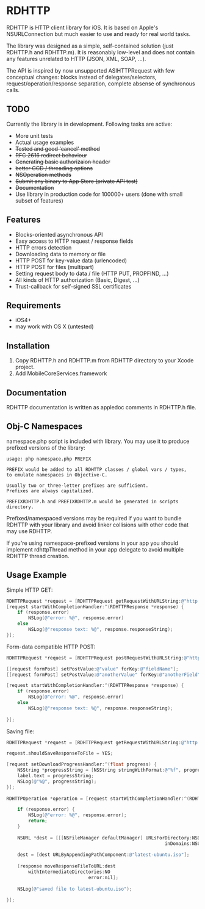 # RDHTTP 
RDHTTP is HTTP client library for iOS. It is based on Apple's NSURLConnection but much easier to use and 
ready for real world tasks. 

The library was designed as a simple, self-contained solution (just RDHTTP.h and RDHTTP.m). 
It is reasonably low-level and does not contain any features unrelated to HTTP (JSON, XML, SOAP, ...).

The API is inspired by now unsupported ASIHTTPRequest with few conceptual changes: blocks instead of delegates/selectors,
request/operation/response separation, complete absense of synchronous calls.

## TODO 
Currently the library is in development. Following tasks are active: 

* More unit tests 
* Actual usage examples
* <del>Tested and good 'cancel' method</del>
* <del>RFC 2616 redirect behaviour</del>
* <del>Generating basic authorizaion header</del>
* <del>better GCD / threading options</del>
* <del>NSOperation methods</del>
* <del>Submit any binary to App Store (private API test)</del>
* <del>Documentation</del>
* Use library in production code for 100000+ users (done with small subset of features)



## Features

* Blocks-oriented asynchronous API
* Easy access to HTTP request / response fields 
* HTTP errors detection
* Downloading data to memory or file 
* HTTP POST for key-value data (urlencoded)
* HTTP POST for files (multipart)
* Setting request body to data / file (HTTP PUT, PROPFIND, ...)
* All kinds of HTTP authorization (Basic, Digest, ...)
* Trust-callback for self-signed SSL certificates


## Requirements 

* iOS4+
* may work with OS X (untested)


## Installation 

1. Copy RDHTTP.h and RDHTTP.m from RDHTTP directory to your Xcode project. 
2. Add MobileCoreServices.framework



## Documentation 

RDHTTP documentation is written as appledoc comments in RDHTTP.h file.


## Obj-C Namespaces 

namespace.php script is included with library. You may use it to produce prefixed versions of the library:

```
usage: php namespace.php PREFIX

PREFIX would be added to all RDHTTP classes / global vars / types,
to emulate namespaces in Objective-C.

Usually two or three-letter prefixes are sufficient.
Prefixes are always capitalized.

PREFIXRDHTTP.h and PREFIXRDHTTP.m would be generated in scripts directory.
```

Prefixed/namespaced versions may be required if you want to bundle RDHTTP with your library and avoid linker collisions with other code that may use RDHTTP. 

If you're using namespace-prefixed versions in your app you should implement rdhttpThread method in your app delegate to avoid multiple RDHTTP thread creation.



## Usage Example

Simple HTTP GET:

```objective-c
RDHTTPRequest *request = [RDHTTPRequest getRequestWithURLString:@"http://osric.readdle.com/tests/ok.html"];
[request startWithCompletionHandler:^(RDHTTPResponse *response) {
    if (response.error)
        NSLog(@"error: %@", response.error) 
    else
		NSLog(@"response text: %@", response.responseString);
}];
```

Form-data compatible HTTP POST:

```objective-c
RDHTTPRequest *request = [RDHTTPRequest postRequestWithURLString:@"http://osric.readdle.com/tests/post-values.php"];

[[request formPost] setPostValue:@"value" forKey:@"fieldName"];
[[request formPost] setPostValue:@"anotherValue" forKey:@"anotherField"];

[request startWithCompletionHandler:^(RDHTTPResponse *response) {
    if (response.error)
        NSLog(@"error: %@", response.error) 
    else
		NSLog(@"response text: %@", response.responseString);
        
}];
```

Saving file: 

```objective-c
RDHTTPRequest *request = [RDHTTPRequest getRequestWithURLString:@"http://www.ubuntu.com/start-download?distro=desktop&bits=32&release=latest"];

request.shouldSaveResponseToFile = YES;

[request setDownloadProgressHandler:^(float progress) {
    NSString *progressString = [NSString stringWithFormat:@"%f", progress];
    label.text = progressString;
    NSLog(@"%@", progressString);
}];
    
RDHTTPOperation *operation = [request startWithCompletionHandler:^(RDHTTPResponse *response) {

    if (response.error) {
        NSLog(@"error: %@", response.error);
        return;
    }
        
    NSURL *dest = [[[NSFileManager defaultManager] URLsForDirectory:NSDocumentDirectory
                                                          inDomains:NSUserDomainMask] objectAtIndex:0];
    
    dest = [dest URLByAppendingPathComponent:@"latest-ubuntu.iso"];
    
    [response moveResponseFileToURL:dest
        withIntermediateDirectories:NO 
                              error:nil];
    
    NSLog(@"saved file to latest-ubuntu.iso");
    
}];
```

